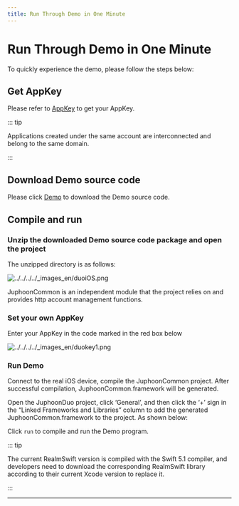 ```yaml
---
title: Run Through Demo in One Minute
---
```

# Run Through Demo in One Minute

To quickly experience the demo, please follow the steps below:

## Get AppKey

Please refer to [AppKey](/cn/document/V2.1/create-application.php) to
get your AppKey.

::: tip

Applications created under the same account are interconnected and
belong to the same domain.

:::

## Download Demo source code

Please click
[Demo](http://developer.juphoon.com/portal/cn/downloadsdk/download_demo.php?filename=JuphoonDuo-iOS.tar.gz)
to download the Demo source code.

## Compile and run

### Unzip the downloaded Demo source code package and open the project

The unzipped directory is as follows:

![../../../../\_images_en/duoiOS.png](../../../../_images_en/duoiOS.png)

JuphoonCommon is an independent module that the project relies on and
provides http account management functions.

### Set your own AppKey

Enter your AppKey in the code marked in the red box below

![../../../../\_images_en/duokey1.png](../../../../_images_en/duokey1.png)

### Run Demo

Connect to the real iOS device, compile the JuphoonCommon project. After
successful compilation, JuphoonCommon.framework will be generated.

Open the JuphoonDuo project, click ‘General’, and then click the ‘+’
sign in the “Linked Frameworks and Libraries” column to add the
generated JuphoonCommon.framework to the project. As shown below:

Click `run` to compile and run the Demo program.

::: tip

The current RealmSwift version is compiled with the Swift 5.1 compiler,
and developers need to download the corresponding RealmSwift library
according to their current Xcode version to replace it.

:::

-----
